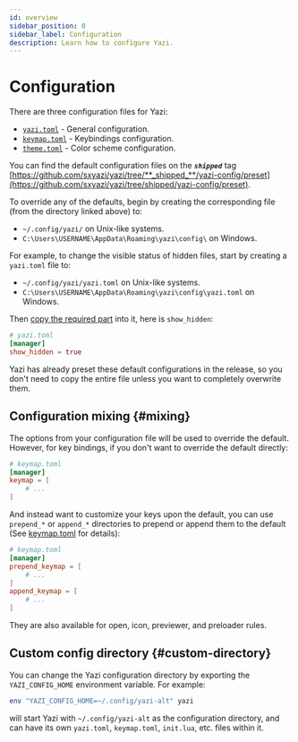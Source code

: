 ```yaml
---
id: overview
sidebar_position: 0
sidebar_label: Configuration
description: Learn how to configure Yazi.
---
```


# Configuration

There are three configuration files for Yazi:

- [`yazi.toml`](/docs/configuration/yazi) - General configuration.
- [`keymap.toml`](/docs/configuration/keymap) - Keybindings configuration.
- [`theme.toml`](/docs/configuration/theme) - Color scheme configuration.

You can find the default configuration files on the **_`shipped`_** tag [https://github.com/sxyazi/yazi/tree/**_shipped_**/yazi-config/preset](https://github.com/sxyazi/yazi/tree/shipped/yazi-config/preset).

To override any of the defaults, begin by creating the corresponding file (from the directory linked above) to:

- `~/.config/yazi/` on Unix-like systems.
- `C:\Users\USERNAME\AppData\Roaming\yazi\config\` on Windows.

For example, to change the visible status of hidden files, start by creating a `yazi.toml` file to:

- `~/.config/yazi/yazi.toml` on Unix-like systems.
- `C:\Users\USERNAME\AppData\Roaming\yazi\config\yazi.toml` on Windows.

Then [copy the required part](https://github.com/sxyazi/yazi/blob/shipped/yazi-config/preset/yazi-default.toml) into it, here is `show_hidden`:

```toml
# yazi.toml
[manager]
show_hidden = true
```

Yazi has already preset these default configurations in the release, so you don't need to copy the entire file unless you want to completely overwrite them.

## Configuration mixing {#mixing}

The options from your configuration file will be used to override the default. However, for key bindings, if you don't want to override the default directly:

```toml
# keymap.toml
[manager]
keymap = [
	# ...
]
```

And instead want to customize your keys upon the default, you can use `prepend_*` or `append_*` directories to prepend or append them to the default (See [keymap.toml](/docs/configuration/keymap) for details):

```toml
# keymap.toml
[manager]
prepend_keymap = [
	# ...
]
append_keymap = [
	# ...
]
```

They are also available for open, icon, previewer, and preloader rules.

## Custom config directory {#custom-directory}

You can change the Yazi configuration directory by exporting the `YAZI_CONFIG_HOME` environment variable. For example:

```sh
env "YAZI_CONFIG_HOME=~/.config/yazi-alt" yazi
```

will start Yazi with `~/.config/yazi-alt` as the configuration directory, and can have its own `yazi.toml`, `keymap.toml`, `init.lua`, etc. files within it.

